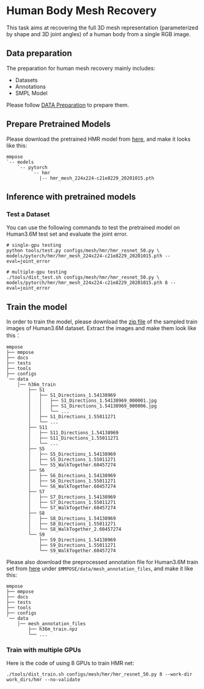# Human Body Mesh Recovery

This task aims at recovering the full 3D mesh representation (parameterized by shape and 3D joint angles) of a
human body from a single RGB image.

## Data preparation

The preparation for human mesh recovery mainly includes:

- Datasets
- Annotations
- SMPL Model

Please follow [DATA Preparation](/docs/tasks/3d_body_mesh.md) to prepare them.

## Prepare Pretrained Models

Please download the pretrained HMR model from
[here](https://download.openmmlab.com/mmpose/mesh/hmr/hmr_mesh_224x224-c21e8229_20201015.pth),
and make it looks like this:

```text
mmpose
`-- models
    `-- pytorch
         `-- hmr
            |-- hmr_mesh_224x224-c21e8229_20201015.pth
```

## Inference with pretrained models

### Test a Dataset

You can use the following commands to test the pretrained model on Human3.6M test set and
evaluate the joint error.

```shell
# single-gpu testing
python tools/test.py configs/mesh/hmr/hmr_resnet_50.py \
models/pytorch/hmr/hmr_mesh_224x224-c21e8229_20201015.pth --eval=joint_error

# multiple-gpu testing
./tools/dist_test.sh configs/mesh/hmr/hmr_resnet_50.py \
models/pytorch/hmr/hmr_mesh_224x224-c21e8229_20201015.pth 8 --eval=joint_error
```

## Train the model

In order to train the model, please download the
[zip file](https://drive.google.com/file/d/1JrwfHYIFdQPO7VeBEG9Kk3xsZMVJmhtv/view?usp=sharing)
of the sampled train images of Human3.6M dataset.
Extract the images and make them look like this：

```text
mmpose
├── mmpose
├── docs
├── tests
├── tools
├── configs
`── data
    │── h36m_train
        ├── S1
        │   ├── S1_Directions_1.54138969
        │   │   ├── S1_Directions_1.54138969_000001.jpg
        │   │   ├── S1_Directions_1.54138969_000006.jpg
        │   │   └── ...
        │   ├── S1_Directions_1.55011271
        │   └── ...
        ├── S11
        │   ├── S11_Directions_1.54138969
        │   ├── S11_Directions_1.55011271
        │   └── ...
        ├── S5
        │   ├── S5_Directions_1.54138969
        │   ├── S5_Directions_1.55011271
        │   └── S5_WalkTogether.60457274
        ├── S6
        │   ├── S6_Directions_1.54138969
        │   ├── S6_Directions_1.55011271
        │   └── S6_WalkTogether.60457274
        ├── S7
        │   ├── S7_Directions_1.54138969
        │   ├── S7_Directions_1.55011271
        │   └── S7_WalkTogether.60457274
        ├── S8
        │   ├── S8_Directions_1.54138969
        │   ├── S8_Directions_1.55011271
        │   └── S8_WalkTogether_2.60457274
        └── S9
            ├── S9_Directions_1.54138969
            ├── S9_Directions_1.55011271
            └── S9_WalkTogether.60457274

```

Please also download the preprocessed annotation file for Human3.6M train set from
[here](https://drive.google.com/file/d/1NveJQGS4IYaASaJbLHT_zOGqm6Lo_gh5/view?usp=sharing)
under `$MMPOSE/data/mesh_annotation_files`, and make it like this:

```text
mmpose
├── mmpose
├── docs
├── tests
├── tools
├── configs
`── data
    │── mesh_annotation_files
        ├── h36m_train.npz
        └── ...
```

### Train with multiple GPUs

Here is the code of using 8 GPUs to train HMR net:

```shell
./tools/dist_train.sh configs/mesh/hmr/hmr_resnet_50.py 8 --work-dir work_dirs/hmr --no-validate
```
